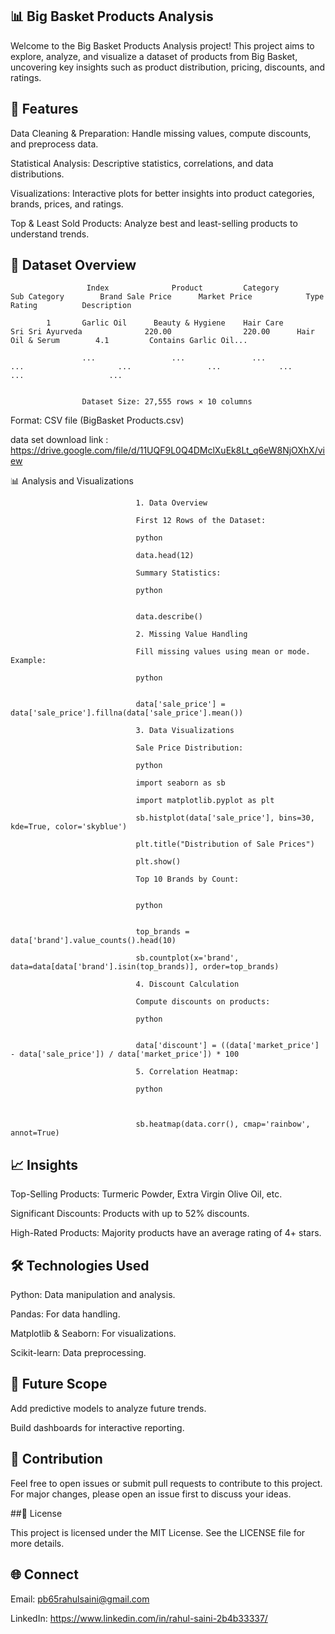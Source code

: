 ## 📊 Big Basket Products Analysis


<!-- Replace with an actual image link if needed -->


Welcome to the Big Basket Products Analysis project! This project aims to explore, analyze, and visualize a dataset of products from Big Basket, uncovering key insights such as product distribution, pricing, discounts, and ratings.


## 🌟 Features

Data Cleaning & Preparation: Handle missing values, compute discounts, and preprocess data.

Statistical Analysis: Descriptive statistics, correlations, and data distributions.

Visualizations: Interactive plots for better insights into product categories, brands, prices, and ratings.

Top & Least Sold Products: Analyze best and least-selling products to understand trends.

## 📁 Dataset Overview


                     Index	            Product	        Category	      Sub Category	      Brand	Sale Price	    Market Price	        Type	        Rating	        Description
                    
            1	    Garlic Oil	    Beauty & Hygiene  	Hair Care	    Sri Sri Ayurveda	          220.00	            220.00	    Hair Oil & Serum	    4.1	        Contains Garlic Oil...
                    
                    ...	                ...	              ...            	...	                    ...                	...	            ...            	...	                  ...	  
                      
                  
                    Dataset Size: 27,555 rows × 10 columns

Format: CSV file (BigBasket Products.csv)

 data set download link : https://drive.google.com/file/d/11UQF9L0Q4DMclXuEk8Lt_q6eW8NjOXhX/view

📊 Analysis and Visualizations
                                
                                
                                1. Data Overview
                                
                                First 12 Rows of the Dataset:
                                
                                python
                                
                                data.head(12)
                                
                                Summary Statistics:
                                
                                python
                                
                                
                                data.describe()

                                2. Missing Value Handling
                                
                                Fill missing values using mean or mode. Example:
                                
                                python
                                
                                
                                data['sale_price'] = data['sale_price'].fillna(data['sale_price'].mean())

                                3. Data Visualizations
                                
                                Sale Price Distribution:
                                
                                python
                                
                                import seaborn as sb
                                
                                import matplotlib.pyplot as plt
                                
                                sb.histplot(data['sale_price'], bins=30, kde=True, color='skyblue')
                                
                                plt.title("Distribution of Sale Prices")
                                
                                plt.show()
                                
                                Top 10 Brands by Count:
                                
                                
                                python
                                
                                
                                top_brands = data['brand'].value_counts().head(10)
                                
                                sb.countplot(x='brand', data=data[data['brand'].isin(top_brands)], order=top_brands)

                                4. Discount Calculation
                                
                                Compute discounts on products:
                                
                                python
                                
                                
                                data['discount'] = ((data['market_price'] - data['sale_price']) / data['market_price']) * 100

                                5. Correlation Heatmap:
                                
                                python
                                
                                
                                
                                sb.heatmap(data.corr(), cmap='rainbow', annot=True)

## 📈 Insights

Top-Selling Products: Turmeric Powder, Extra Virgin Olive Oil, etc.

Significant Discounts: Products with up to 52% discounts.

High-Rated Products: Majority products have an average rating of 4+ stars.

## 🛠️ Technologies Used

Python: Data manipulation and analysis.

Pandas: For data handling.

Matplotlib & Seaborn: For visualizations.

Scikit-learn: Data preprocessing.

## 📝 Future Scope

Add predictive models to analyze future trends.

Build dashboards for interactive reporting.

## 🤝 Contribution

Feel free to open issues or submit pull requests to contribute to this project. For major changes, please open an issue first to discuss your ideas.

##📄 License

This project is licensed under the MIT License. See the LICENSE file for more details.

## 🌐 Connect

Email: pb65rahulsaini@gmail.com

LinkedIn: https://www.linkedin.com/in/rahul-saini-2b4b33337/

